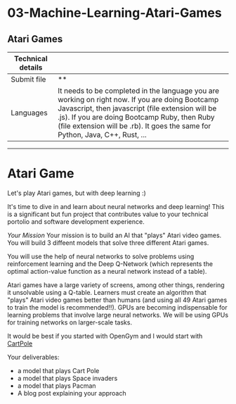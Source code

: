# 03-Machine-Learning-Atari-Games

<div class="row">
<div class="col tab-content">
<div class="tab-pane active show" id="subject" role="tabpanel">
<div class="row">
<div class="col-md-12 col-xl-12">
<div class="markdown-body">
<p class="text-muted m-b-15">
</p><h2>Atari Games</h2>
<table>
<thead>
<tr>
<th>Technical details</th>
<th></th>
</tr>
</thead>
<tbody>
<tr>
<td>Submit file</td>
<td>**</td>
</tr>
<tr>
<td>Languages</td>
<td>It needs to be completed in the language you are working on right now. If you are doing Bootcamp Javascript, then javascript (file extension will be .js). If you are doing Bootcamp Ruby, then Ruby (file extension will be .rb). It goes the same for Python, Java, C++, Rust, ...</td>
</tr>
</tbody>
</table>
<hr>
<h1>Atari Game</h1>
<p>Let's play Atari games, but with deep learning :)</p>
<p>It's time to dive in and learn about neural networks and deep learning! This is a significant but fun project that contributes value to your technical portolio and software development experience.</p>
<p><em>Your Mission</em>
Your mission is to build an AI that "plays" Atari video games. You will build 3 diffeent models that solve three different Atari games.</p>
<p>You will use the help of neural networks to solve problems using reinforcement learning and the Deep Q-Network (which represents the optimal action-value function as a neural network instead of a table).</p>
<p>Atari games have a large variety of screens, among other things, rendering it unsolvable using a Q-table. Learners must create an algorithm that "plays" Atari video games better than humans (and using all 49 Atari games to train the model is recommended!!). GPUs are becoming indispensable for learning problems that involve large neural networks. We will be using GPUs for training networks on larger-scale tasks.</p>
<p>It would be best if you started with OpenGym and I would start with <a href="https://gym.openai.com/envs/CartPole-v1/" target="_blank">CartPole</a></p>
<p>Your deliverables:</p>
<ul>
<li>a model that plays Cart Pole</li>
<li>a model that plays Space invaders</li>
<li>a model that plays Pacman</li>
<li>A blog post explaining your approach</li>
</ul>

<p></p>
</div>

</div>
</div>
</div>
<div class="tab-pane" id="resources" role="tabpanel">
</div>
</div>
</div>
